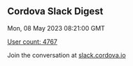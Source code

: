 ## Cordova Slack Digest
Mon, 08 May 2023 08:21:00 GMT

[User count: 4767](https://cordova.slack.com/)


Join the conversation at [slack.cordova.io](http://slack.cordova.io/)
